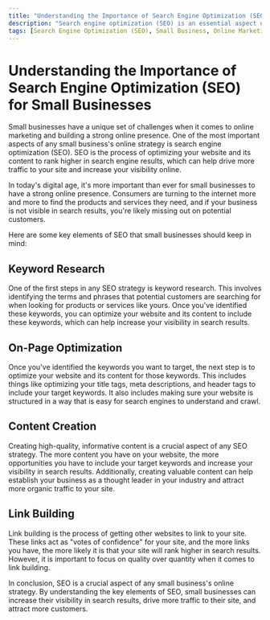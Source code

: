 ```yaml
---
title: "Understanding the Importance of Search Engine Optimization (SEO) for Small Businesses"
description: "Search engine optimization (SEO) is an essential aspect of online marketing for small businesses. It involves optimizing website and content to rank higher in search engine results, which can help drive more traffic to a site and increase visibility online. Key elements of SEO include keyword research, on-page optimization, content creation, and link building, with a focus on quality over quantity. By understanding the key elements of SEO, small businesses can increase their visibility in search results and attract more customers."
tags: [Search Engine Optimization (SEO), Small Business, Online Marketing, Search Engine Results]
---
```


# Understanding the Importance of Search Engine Optimization (SEO) for Small Businesses

Small businesses have a unique set of challenges when it comes to online marketing and building a strong online presence. One of the most important aspects of any small business's online strategy is search engine optimization (SEO). SEO is the process of optimizing your website and its content to rank higher in search engine results, which can help drive more traffic to your site and increase your visibility online.

In today's digital age, it's more important than ever for small businesses to have a strong online presence. Consumers are turning to the internet more and more to find the products and services they need, and if your business is not visible in search results, you're likely missing out on potential customers.

Here are some key elements of SEO that small businesses should keep in mind:

## Keyword Research

One of the first steps in any SEO strategy is keyword research. This involves identifying the terms and phrases that potential customers are searching for when looking for products or services like yours. Once you've identified these keywords, you can optimize your website and its content to include these keywords, which can help increase your visibility in search results.

## On-Page Optimization

Once you've identified the keywords you want to target, the next step is to optimize your website and its content for those keywords. This includes things like optimizing your title tags, meta descriptions, and header tags to include your target keywords. It also includes making sure your website is structured in a way that is easy for search engines to understand and crawl.

## Content Creation

Creating high-quality, informative content is a crucial aspect of any SEO strategy. The more content you have on your website, the more opportunities you have to include your target keywords and increase your visibility in search results. Additionally, creating valuable content can help establish your business as a thought leader in your industry and attract more organic traffic to your site.

## Link Building

Link building is the process of getting other websites to link to your site. These links act as "votes of confidence" for your site, and the more links you have, the more likely it is that your site will rank higher in search results. However, it is important to focus on quality over quantity when it comes to link building.

In conclusion, SEO is a crucial aspect of any small business's online strategy. By understanding the key elements of SEO, small businesses can increase their visibility in search results, drive more traffic to their site, and attract more customers.